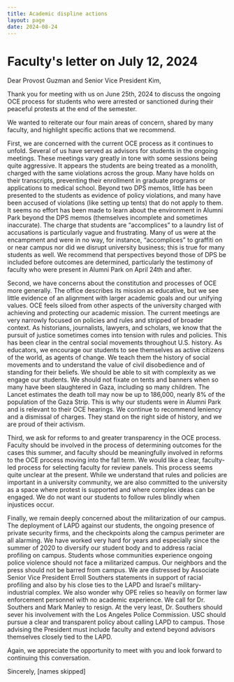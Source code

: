 ```yaml
---
title: Academic displine actions
layout: page
date: 2024-08-24
---
```


# Faculty's letter on July 12, 2024
 
Dear Provost Guzman and Senior Vice President Kim,
 
Thank you for meeting with us on June 25th, 2024 to discuss the ongoing OCE process for students who were arrested or sanctioned during their peaceful protests at the end of the semester.
 
We wanted to reiterate our four main areas of concern, shared by many faculty, and highlight specific actions that we recommend.
 
First, we are concerned with the current OCE process as it continues to unfold. Several of us have served as advisors for students in the ongoing meetings. These meetings vary greatly in tone with some sessions being quite aggressive. It appears the students are being treated as a monolith, charged with the same violations across the group. Many have holds on their transcripts, preventing their enrollment in graduate programs or applications to medical school. Beyond two DPS memos, little has been presented to the students as evidence of policy violations, and many have been accused of violations (like setting up tents) that do not apply to them. It seems no effort has been made to learn about the environment in Alumni Park beyond the DPS memos (themselves incomplete and sometimes inaccurate). The charge that students are “accomplices” to a laundry list of accusations is particularly vague and frustrating. Many of us were at the encampment and were in no way, for instance, “accomplices” to graffiti on or near campus nor did we disrupt university business; this is true for many students as well. We recommend that perspectives beyond those of DPS be included before outcomes are determined, particularly the testimony of faculty who were present in Alumni Park on April 24th and after.
 
Second, we have concerns about the constitution and processes of OCE more generally. The office describes its mission as educative, but we see little evidence of an alignment with larger academic goals and our unifying values. OCE feels siloed from other aspects of the university charged with achieving and protecting our academic mission. The current meetings are very narrowly focused on policies and rules and stripped of broader context. As historians, journalists, lawyers, and scholars, we know that the pursuit of justice sometimes comes into tension with rules and policies. This has been clear in the central social movements throughout U.S. history. As educators, we encourage our students to see themselves as active citizens of the world, as agents of change. We teach them the history of social movements and to understand the value of civil disobedience and of standing for their beliefs. We should be able to sit with complexity as we engage our students. We should not fixate on tents and banners when so many have been slaughtered in Gaza, including so many children. The Lancet estimates the death toll may now be up to 186,000, nearly 8% of the population of the Gaza Strip. This is why our students were in Alumni Park and is relevant to their OCE hearings. We continue to recommend leniency and a dismissal of charges. They stand on the right side of history, and we are proud of their activism.
 
Third, we ask for reforms to and greater transparency in the OCE process. Faculty should be involved in the process of determining outcomes for the cases this summer, and faculty should be meaningfully involved in reforms to the OCE process moving into the fall term. We would like a clear, faculty-led process for selecting faculty for review panels. This process seems quite unclear at the present. While we understand that rules and policies are important in a university community, we are also committed to the university as a space where protest is supported and where complex ideas can be engaged. We do not want our students to follow rules blindly when injustices occur.

Finally, we remain deeply concerned about the militarization of our campus. The deployment of LAPD against our students, the ongoing presence of private security firms, and the checkpoints along the campus perimeter are all alarming. We have worked very hard for years and especially since the summer of 2020 to diversify our student body and to address racial profiling on campus. Students whose communities experience ongoing police violence should not face a militarized campus. Our neighbors and the press should not be barred from campus. We are distressed by Associate Senior Vice President Erroll Southers statements in support of racial profiling and also by his close ties to the LAPD and Israel's military-industrial complex.  We also wonder why OPE relies so heavily on former law enforcement personnel with no academic experience. We call for Dr. Southers and Mark Manley to resign. At the very least, Dr. Southers should sever his involvement with the Los Angeles Police Commission. USC should pursue a clear and transparent policy about calling LAPD to campus. Those advising the President must include faculty and extend beyond advisors themselves closely tied to the LAPD.
 
Again, we appreciate the opportunity to meet with you and look forward to continuing this conversation.
 
Sincerely,
[names skipped]
